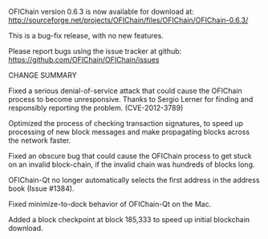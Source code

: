 OFIChain version 0.6.3 is now available for download at:
  http://sourceforge.net/projects/OFIChain/files/OFIChain/OFIChain-0.6.3/

This is a bug-fix release, with no new features.

Please report bugs using the issue tracker at github:
  https://github.com/OFIChain/OFIChain/issues

CHANGE SUMMARY

Fixed a serious denial-of-service attack that could cause the
OFIChain process to become unresponsive. Thanks to Sergio Lerner
for finding and responsibly reporting the problem. (CVE-2012-3789)

Optimized the process of checking transaction signatures, to
speed up processing of new block messages and make propagating
blocks across the network faster.

Fixed an obscure bug that could cause the OFIChain process to get
stuck on an invalid block-chain, if the invalid chain was
hundreds of blocks long.

OFIChain-Qt no longer automatically selects the first address
in the address book (Issue #1384).

Fixed minimize-to-dock behavior of OFIChain-Qt on the Mac.

Added a block checkpoint at block 185,333 to speed up initial
blockchain download.
